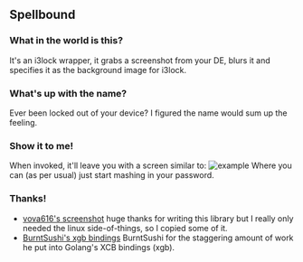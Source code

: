 Spellbound
---------

### What in the world is this?
It's an i3lock wrapper, it grabs a screenshot from your DE, blurs it
and specifies it as the background image for i3lock.

### What's up with the name?
Ever been locked out of your device? I figured the name would sum up the feeling.

### Show it to me!
When invoked, it'll leave you with a screen similar to:
![example](https://raw.githubusercontent.com/vswarte/spellbound/master/example.png)
Where you can (as per usual) just start mashing in your password.

### Thanks!
- [vova616's screenshot](https://github.com/vova616/screenshot) huge thanks for writing this library but I really only needed the linux side-of-things, so I copied some of it.
- [BurntSushi's xgb bindings](https://github.com/BurntSushi/xgb) BurntSushi for the staggering amount of work he put into Golang's XCB bindings (xgb).
